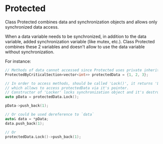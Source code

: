 # Protected
Class Protected combines data and synchronization objects and allows only synchronized data access.


When a data variable needs to be synchronized, in addition to the data variable, 
added synchronization variable (like mutex, etc.).
Class Protected combines these 2 variables and doesn't allow to use the data variable without synchronization.

For instance:
```C++
// Methods of data cannot accessed since Protected uses private inheritance.
ProtectedByCriticalSection<vector<int>> protectedData = {1, 2, 3};

// In order to access methods, should be called 'Lock()', it returns 'Locker' object, 
// which allows to access protectedData via it's pointer. 
// Constructor of 'Locker' locks synchronization object and it's destructor unlocks it.
auto pData = protectedData.Lock();

pData->push_back(1);

// Or could be used dereference to `data`
auto& data = *pData;
data.push_back(1);

// Or
protectedData.Lock()->push_back(1);
```
